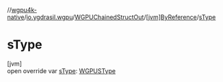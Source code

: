 //[wgpu4k-native](../../../../index.md)/[io.ygdrasil.wgpu](../../index.md)/[WGPUChainedStructOut](../index.md)/[[jvm]ByReference](index.md)/[sType](s-type.md)

# sType

[jvm]\
open override var [sType](s-type.md): [WGPUSType](../../-w-g-p-u-s-type/index.md)